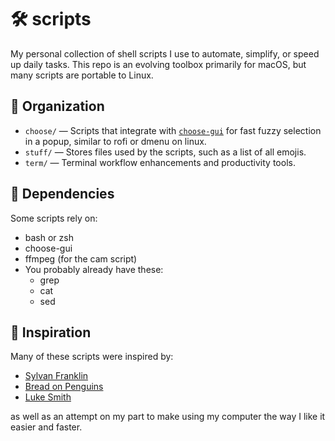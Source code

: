 # 🛠️ scripts

My personal collection of shell scripts I use to automate, simplify, or speed up daily tasks. This repo is an evolving toolbox primarily for macOS, but many scripts are portable to Linux.

## 📁 Organization

- `choose/` — Scripts that integrate with [`choose-gui`](https://github.com/chipsenkbeil/choose) for fast fuzzy selection in a popup, similar to rofi or dmenu on linux.
- `stuff/` — Stores files used by the scripts, such as a list of all emojis.
- `term/` — Terminal workflow enhancements and productivity tools.

## 🧰 Dependencies

Some scripts rely on:
- bash or zsh
- choose-gui
- ffmpeg (for the cam script)
- You probably already have these:
  - grep
  - cat
  - sed

## 🧠 Inspiration

Many of these scripts were inspired by:

- [Sylvan Franklin](https://github.com/SylvanFranklin)
- [Bread on Penguins](https://github.com/BreadOnPenguins)
- [Luke Smith](https://github.com/lukesmithxyz)

as well as an attempt on my part to make using my computer the way I like it easier and faster.

